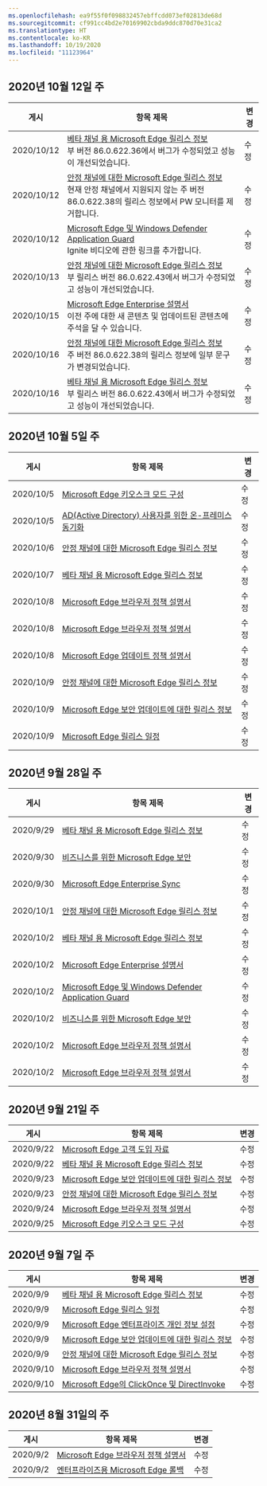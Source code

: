```yaml
---
ms.openlocfilehash: ea9f55f0f098832457ebffcdd073ef02813de68d
ms.sourcegitcommit: cf991cc4bd2e70169902cbda9ddc870d70e31ca2
ms.translationtype: HT
ms.contentlocale: ko-KR
ms.lasthandoff: 10/19/2020
ms.locfileid: "11123964"
---
```

<!-- This file is generated automatically each week. Changes made to this file will be overwritten.-->


## 2020년 10월 12일 주


| 게시 |항목 제목 | 변경 |
|------|------------|--------|
| 2020/10/12 | [베타 채널 용 Microsoft Edge 릴리스 정보](/DeployEdge/microsoft-edge-relnote-beta-channel)<br>부 버전 86.0.622.36에서 버그가 수정되었고 성능이 개선되었습니다. | 수정 |
| 2020/10/12 | [안정 채널에 대한 Microsoft Edge 릴리스 정보](/DeployEdge/microsoft-edge-relnote-stable-channel)<br>현재 안정 채널에서 지원되지 않는 주 버전 86.0.622.38의 릴리스 정보에서 PW 모니터를 제거합니다. | 수정 |
| 2020/10/12 | [Microsoft Edge 및 Windows Defender Application Guard](/DeployEdge/microsoft-edge-security-windows-defender-application-guard)<br>Ignite 비디오에 관한 링크를 추가합니다. | 수정 |
| 2020/10/13 | [안정 채널에 대한 Microsoft Edge 릴리스 정보](/DeployEdge/microsoft-edge-relnote-stable-channel)<br>부 릴리스 버전 86.0.622.43에서 버그가 수정되었고 성능이 개선되었습니다. | 수정 |
| 2020/10/15 | [Microsoft Edge Enterprise 설명서](/DeployEdge/index)<br>이전 주에 대한 새 콘텐츠 및 업데이트된 콘텐츠에 주석을 달 수 있습니다. | 수정 |
| 2020/10/16 | [안정 채널에 대한 Microsoft Edge 릴리스 정보](/DeployEdge/microsoft-edge-relnote-stable-channel)<br>주 버전 86.0.622.38의 릴리스 정보에 일부 문구가 변경되었습니다. | 수정 |
| 2020/10/16 | [베타 채널 용 Microsoft Edge 릴리스 정보](/DeployEdge/microsoft-edge-relnote-beta-channel)<br>부 릴리스 버전 86.0.622.43에서 버그가 수정되었고 성능이 개선되었습니다. | 수정 |


## 2020년 10월 5일 주


| 게시 |항목 제목 | 변경 |
|------|------------|--------|
| 2020/10/5 | [Microsoft Edge 키오스크 모드 구성](/DeployEdge/microsoft-edge-configure-kiosk-mode) | 수정 |
| 2020/10/5 | [AD(Active Directory) 사용자를 위한 온-프레미스 동기화](/DeployEdge/microsoft-edge-on-premises-sync) | 수정 |
| 2020/10/6 | [안정 채널에 대한 Microsoft Edge 릴리스 정보](/DeployEdge/microsoft-edge-relnote-stable-channel) | 수정 |
| 2020/10/7 | [베타 채널 용 Microsoft Edge 릴리스 정보](/DeployEdge/microsoft-edge-relnote-beta-channel) | 수정 |
| 2020/10/8 | [Microsoft Edge 브라우저 정책 설명서](/DeployEdge/browser-policies/microsoft-edge-policies) | 수정 |
| 2020/10/8 | [Microsoft Edge 브라우저 정책 설명서](/DeployEdge/microsoft-edge-policies) | 수정 |
| 2020/10/8 | [Microsoft Edge 업데이트 정책 설명서](/DeployEdge/microsoft-edge-update-policies) | 수정 |
| 2020/10/9 | [안정 채널에 대한 Microsoft Edge 릴리스 정보](/DeployEdge/microsoft-edge-relnote-stable-channel) | 수정 |
| 2020/10/9 | [Microsoft Edge 보안 업데이트에 대한 릴리스 정보](/DeployEdge/microsoft-edge-relnotes-security) | 수정 |
| 2020/10/9 | [Microsoft Edge 릴리스 일정](/DeployEdge/microsoft-edge-release-schedule) | 수정 |


## 2020년 9월 28일 주


| 게시 |항목 제목 | 변경 |
|------|------------|--------|
| 2020/9/29 | [베타 채널 용 Microsoft Edge 릴리스 정보](/DeployEdge/microsoft-edge-relnote-beta-channel) | 수정 |
| 2020/9/30 | [비즈니스를 위한 Microsoft Edge 보안](/DeployEdge/ms-edge-security-for-business) | 수정 |
| 2020/9/30 | [Microsoft Edge Enterprise Sync](/DeployEdge/microsoft-edge-enterprise-sync) | 수정 |
| 2020/10/1 | [안정 채널에 대한 Microsoft Edge 릴리스 정보](/DeployEdge/microsoft-edge-relnote-stable-channel) | 수정 |
| 2020/10/2 | [베타 채널 용 Microsoft Edge 릴리스 정보](/DeployEdge/microsoft-edge-relnote-beta-channel) | 수정 |
| 2020/10/2 | [Microsoft Edge Enterprise 설명서](/DeployEdge/index) | 수정 |
| 2020/10/2 | [Microsoft Edge 및 Windows Defender Application Guard](/DeployEdge/microsoft-edge-security-windows-defender-application-guard) | 수정 |
| 2020/10/2 | [비즈니스를 위한 Microsoft Edge 보안](/DeployEdge/ms-edge-security-for-business) | 수정 |
| 2020/10/2 | [Microsoft Edge 브라우저 정책 설명서](/DeployEdge/browser-policies/microsoft-edge-policies) | 수정 |
| 2020/10/2 | [Microsoft Edge 브라우저 정책 설명서](/DeployEdge/microsoft-edge-policies) | 수정 |


## 2020년 9월 21일 주


| 게시 |항목 제목 | 변경 |
|------|------------|--------|
| 2020/9/22 | [Microsoft Edge 고객 도입 자료](/DeployEdge/microsoft-edge-customer-adoption-kit) | 수정 |
| 2020/9/22 | [베타 채널 용 Microsoft Edge 릴리스 정보](/DeployEdge/microsoft-edge-relnote-beta-channel) | 수정 |
| 2020/9/23 | [Microsoft Edge 보안 업데이트에 대한 릴리스 정보](/DeployEdge/microsoft-edge-relnotes-security) | 수정 |
| 2020/9/23 | [안정 채널에 대한 Microsoft Edge 릴리스 정보](/DeployEdge/microsoft-edge-relnote-stable-channel) | 수정 |
| 2020/9/24 | [Microsoft Edge 브라우저 정책 설명서](/DeployEdge/microsoft-edge-policies) | 수정 |
| 2020/9/25 | [Microsoft Edge 키오스크 모드 구성](/DeployEdge/microsoft-edge-configure-kiosk-mode) | 수정 |


## 2020년 9월 7일 주


| 게시 |항목 제목 | 변경 |
|------|------------|--------|
| 2020/9/9 | [베타 채널 용 Microsoft Edge 릴리스 정보](/DeployEdge/microsoft-edge-relnote-beta-channel) | 수정 |
| 2020/9/9 | [Microsoft Edge 릴리스 일정](/DeployEdge/microsoft-edge-release-schedule) | 수정 |
| 2020/9/9 | [Microsoft Edge 엔터프라이즈 개인 정보 설정](/DeployEdge/microsoft-edge-enterprise-privacy-settings) | 수정 |
| 2020/9/9 | [Microsoft Edge 보안 업데이트에 대한 릴리스 정보](/DeployEdge/microsoft-edge-relnotes-security) | 수정 |
| 2020/9/9 | [안정 채널에 대한 Microsoft Edge 릴리스 정보](/DeployEdge/microsoft-edge-relnote-stable-channel) | 수정 |
| 2020/9/10 | [Microsoft Edge 브라우저 정책 설명서](/DeployEdge/microsoft-edge-policies) | 수정 |
| 2020/9/10 | [Microsoft Edge의 ClickOnce 및 DirectInvoke](/DeployEdge/edge-learn-more-co-di) | 수정 |


## 2020년 8월 31일의 주


| 게시 |항목 제목 | 변경 |
|------|------------|--------|
| 2020/9/2 | [Microsoft Edge 브라우저 정책 설명서](/DeployEdge/microsoft-edge-policies) | 수정 |
| 2020/9/2 | [엔터프라이즈용 Microsoft Edge 롤백](/DeployEdge/edge-learnmore-rollback) | 수정 |

